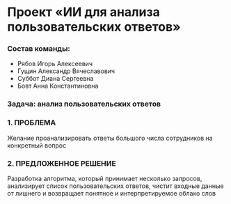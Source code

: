 # Проект «ИИ для анализа пользовательских ответов»
### Состав команды:
- Рябов Игорь Алексеевич
- Гущин Александр Вячеславович
- Суббот Диана Сергеевна
- Бовт Анна Константиновна

### Задача: анализ пользовательских ответов

### 1.	ПРОБЛЕМА

Желание проанализировать ответы большого числа сотрудников на конкретный вопрос


### 2.	ПРЕДЛОЖЕННОЕ РЕШЕНИЕ
Разработка алгоритма, который принимает несколько запросов, анализирует список пользовательских ответов, чистит входные данные от лишнего и возвращает понятное и интерпретируемое облако слов
